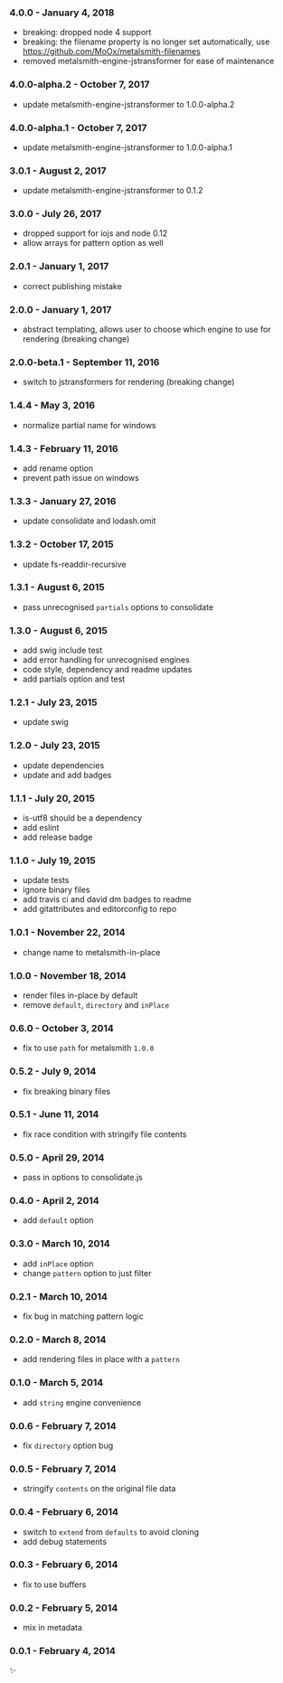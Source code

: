 ### 4.0.0 - January 4, 2018
* breaking: dropped node 4 support
* breaking: the filename property is no longer set automatically, use https://github.com/MoOx/metalsmith-filenames
* removed metalsmith-engine-jstransformer for ease of maintenance

### 4.0.0-alpha.2 - October 7, 2017
* update metalsmith-engine-jstransformer to 1.0.0-alpha.2

### 4.0.0-alpha.1 - October 7, 2017
* update metalsmith-engine-jstransformer to 1.0.0-alpha.1

### 3.0.1 - August 2, 2017
* update metalsmith-engine-jstransformer to 0.1.2

### 3.0.0 - July 26, 2017
* dropped support for iojs and node 0.12
* allow arrays for pattern option as well

### 2.0.1 - January 1, 2017
* correct publishing mistake

### 2.0.0 - January 1, 2017
* abstract templating, allows user to choose which engine to use for rendering (breaking change)

### 2.0.0-beta.1 - September 11, 2016
* switch to jstransformers for rendering (breaking change)

### 1.4.4 - May 3, 2016
* normalize partial name for windows

### 1.4.3 - February 11, 2016
* add rename option
* prevent path issue on windows

### 1.3.3 - January 27, 2016
* update consolidate and lodash.omit

### 1.3.2 - October 17, 2015
* update fs-readdir-recursive

### 1.3.1 - August 6, 2015
* pass unrecognised `partials` options to consolidate

### 1.3.0 - August 6, 2015
* add swig include test
* add error handling for unrecognised engines
* code style, dependency and readme updates
* add partials option and test

### 1.2.1 - July 23, 2015
* update swig

### 1.2.0 - July 23, 2015
* update dependencies
* update and add badges

### 1.1.1 - July 20, 2015
* is-utf8 should be a dependency
* add eslint
* add release badge

### 1.1.0 - July 19, 2015
* update tests
* ignore binary files
* add travis ci and david dm badges to readme
* add gitattributes and editorconfig to repo

### 1.0.1 - November 22, 2014
* change name to metalsmith-in-place

### 1.0.0 - November 18, 2014
* render files in-place by default
* remove `default`, `directory` and `inPlace`

### 0.6.0 - October 3, 2014
* fix to use `path` for metalsmith `1.0.0`

### 0.5.2 - July 9, 2014
* fix breaking binary files

### 0.5.1 - June 11, 2014
* fix race condition with stringify file contents

### 0.5.0 - April 29, 2014
* pass in options to consolidate.js

### 0.4.0 - April 2, 2014
* add `default` option

### 0.3.0 - March 10, 2014
* add `inPlace` option
* change `pattern` option to just filter

### 0.2.1 - March 10, 2014
* fix bug in matching pattern logic

### 0.2.0 - March 8, 2014
* add rendering files in place with a `pattern`

### 0.1.0 - March 5, 2014
* add `string` engine convenience

### 0.0.6 - February 7, 2014
* fix `directory` option bug

### 0.0.5 - February 7, 2014
* stringify `contents` on the original file data

### 0.0.4 - February 6, 2014
* switch to `extend` from `defaults` to avoid cloning
* add debug statements

### 0.0.3 - February 6, 2014
* fix to use buffers

### 0.0.2 - February 5, 2014
* mix in metadata

### 0.0.1 - February 4, 2014
:sparkles:
